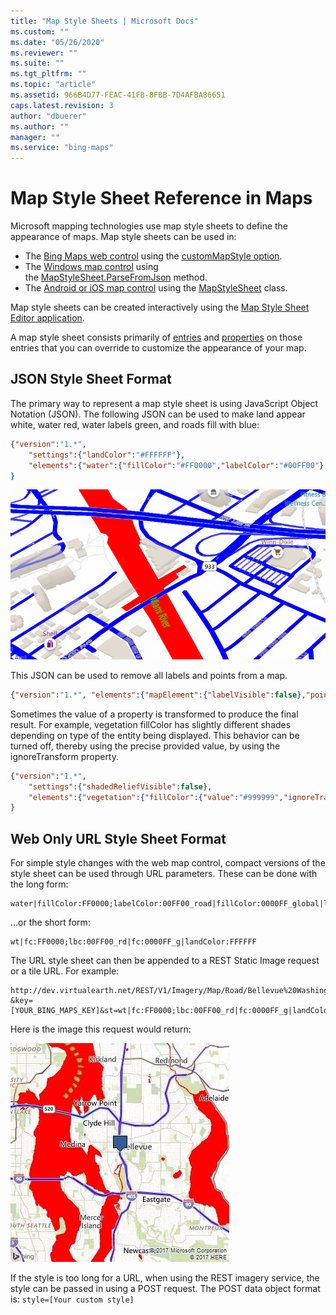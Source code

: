 ```yaml
---
title: "Map Style Sheets | Microsoft Docs"
ms.custom: ""
ms.date: "05/26/2020"
ms.reviewer: ""
ms.suite: ""
ms.tgt_pltfrm: ""
ms.topic: "article"
ms.assetid: 966B4D77-FEAC-41FB-8FBB-7D4AFBA86651
caps.latest.revision: 3
author: "dbuerer"
ms.author: ""
manager: ""
ms.service: "bing-maps"
---
```

# Map Style Sheet Reference in Maps

Microsoft mapping technologies use map style sheets to define the appearance of maps. Map style sheets can be used in:
* The [Bing Maps web control](https://docs.microsoft.com/bingmaps/v8-web-control/?redirectedfrom=MSDN) using the [customMapStyle option](https://docs.microsoft.com/bingmaps/v8-web-control/map-control-api/mapoptions-object).
* The [Windows map control](https://docs.microsoft.com/uwp/api/windows.ui.xaml.controls.maps.mapcontrol) using the [MapStyleSheet.ParseFromJson](https://docs.microsoft.com/uwp/api/windows.ui.xaml.controls.maps.mapstylesheet.parsefromjson#Windows_UI_Xaml_Controls_Maps_MapStyleSheet_ParseFromJson_System_String_) method.
* The [Android or iOS map control](https://docs.microsoft.com/bingmaps/sdk-native/) using the [MapStyleSheet](https://docs.microsoft.com/bingmaps/sdk-native/map-control-api/mapstylesheet-class) class.

Map style sheets can be created interactively using the [Map Style Sheet Editor application](https://www.microsoft.com/store/productId/9NBHTCJT72FT).

A map style sheet consists primarily of [entries](map-style-sheet-entries.md) and [properties](map-style-sheet-entry-properties.md) on those entries that you can override to customize the appearance of your map.

## JSON Style Sheet Format 

The primary way to represent a map style sheet is using JavaScript Object Notation (JSON). The following JSON can be used to make land appear white, water red, water labels green, and roads fill with blue:

```json
{"version":"1.*",
    "settings":{"landColor":"#FFFFFF"},
    "elements":{"water":{"fillColor":"#FF0000","labelColor":"#00FF00"}, "road":{"fillColor":"#0000FF"}}
}
```

![Style Sample](../articles/media/style_sample.png)

This JSON can be used to remove all labels and points from a map.

```json
{"version":"1.*", "elements":{"mapElement":{"labelVisible":false},"point":{"visible":false}}}
```

Sometimes the value of a property is transformed to produce the final result. For example, vegetation fillColor has slightly different shades depending on type of the entity being displayed. This behavior can be turned off, thereby using the precise provided value, by using the ignoreTransform property.

```json
{"version":"1.*",
    "settings":{"shadedReliefVisible":false},
    "elements":{"vegetation":{"fillColor":{"value":"#999999","ignoreTransform":true}}}
}
```

## Web Only URL Style Sheet Format

For simple style changes with the web map control, compact versions of the style sheet can be used through URL parameters.  These can be done with the long form:

```url
water|fillColor:FF0000;labelColor:00FF00_road|fillColor:0000FF_global|landColor:FFFFFF 
```

...or the short form:

```url
wt|fc:FF0000;lbc:00FF00_rd|fc:0000FF_g|landColor:FFFFFF
```

The URL style sheet can then be appended to a REST Static Image request or a tile URL. For example:

```url
http://dev.virtualearth.net/REST/V1/Imagery/Map/Road/Bellevue%20Washington?&key=[YOUR_BING_MAPS_KEY]&st=wt|fc:FF0000;lbc:00FF00_rd|fc:0000FF_g|landColor:FFFFFF
```

Here is the image this request would return:

![Red Blue Map Style](../articles/media/bmv8-redbluemapstyle.jpg)

If the style is too long for a URL, when using the REST imagery service, the style can be passed in using a POST request. The POST data object format is: `style=[Your custom style]`
